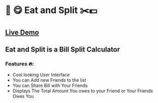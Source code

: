 # 🍴 😋 Eat and Split ✂️💵

## [Live Demo](https://split-the-bill-with-friends.netlify.app/)

## Eat and Split is a Bill Split Calculator

### Features 🔥:
 - Cool looking User Interface
 - You can Add new Friends to the list
 - You can Share Bill with Your Friends
 - Displays The Total Amount You owes to your Friend or Your Friends Owes You

